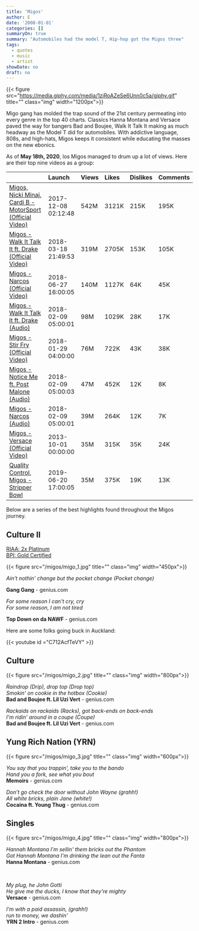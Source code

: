 ```yaml
---
title: 'Migos'
author: E
date: '2008-01-01'
categories: []
summaryOn: true
summary: "Automobiles had the model T, Hip-hop got the Migos three"
tags:
  - quotes
  - music
  - artist
showDate: no
draft: no
---
```



{{< figure src="https://media.giphy.com/media/1zjRoAZeSe6Unn0c5a/giphy.gif" title="" class="img" width="1200px">}}

Migo gang has molded the trap sound of the 21st century permeating into every genre in the top 40 charts.  Classics Hanna Montana and Versace paved the way for bangers Bad and Boujee, Walk It Talk It making as much headway as the Model T did for automobiles. With addictive language, 808s, and high-hats, Migos keeps it consistent while educating the masses on the new ebonics.  

As of **May 18th, 2020**, los Migos managed to drum up a lot of views.  Here are their top nine videos as a group: 

|                                                                                                                 |Launch         |Views |Likes |Dislikes |Comments |
|:-----------------------------------------------------------------------------------------------------------------------|:-------------------|:---------|:---------|:------------|:------------|
|[Migos, Nicki Minaj, Cardi B - MotorSport (Official Video)](https://www.youtube.com/watch?v=9v_rtaye2yY)   |2017-12-08 02:12:48 |542M      |3121K     |215K         |195K         |
|[Migos - Walk It Talk It ft. Drake (Official Video)](https://www.youtube.com/watch?v=fGqdIPer-ms)          |2018-03-18 21:49:53 |319M      |2705K     |153K         |105K         |
|[Migos - Narcos (Official Video)](https://www.youtube.com/watch?v=unh8kWUuNt4)                             |2018-06-27 16:00:05 |140M      |1127K     |64K          |45K          |
|[Migos - Walk It Talk It ft. Drake (Audio)](https://www.youtube.com/watch?v=A_xWDAbnBSU)                   |2018-02-09 05:00:01 |98M       |1029K     |28K          |17K          |
|[Migos - Stir Fry (Official Video)](https://www.youtube.com/watch?v=HI-mXMr8glQ)                           |2018-01-29 04:00:00 |76M       |722K      |43K          |38K          |
|[Migos - Notice Me ft. Post Malone (Audio)](https://www.youtube.com/watch?v=vHZgnlZho50)                   |2018-02-09 05:00:03 |47M       |452K      |12K          |8K           |
|[Migos - Narcos (Audio)](https://www.youtube.com/watch?v=Xful8O9nTTs)                                      |2018-02-09 05:00:01 |39M       |264K      |12K          |7K           |
|[Migos - Versace (Official Video)](https://www.youtube.com/watch?v=rF-hq_CHNH0)                            |2013-10-01 00:00:00 |35M       |315K      |35K          |24K          |
|[Quality Control, Migos - Stripper Bowl](https://www.youtube.com/watch?v=PDT7Z1pJpxM)                      |2019-06-20 17:00:05 |35M       |375K      |19K          |13K          |


Below are a series of the best highlights found throughout the Migos journey.  

## Culture II  


[RIAA: 2x Platinum](https://www.riaa.com/gold-platinum/?tab_active=default-award&ar=Migos&ti=Culture+II&lab=&genre=&format=&date_option=release&from=&to=&award=&type=&category=&adv=SEARCH#search_section)  
[BPI: Gold Certified](https://www.bpi.co.uk/brit-certified/)  

{{< figure src="/migos/migo_1.jpg" title="" class="img" width="450px">}}

*Ain't nothin' change but the pocket change (Pocket change)*  
    
**Gang Gang** - genius.com

*For some reason I can't cry, cry\
For some reason, I am not tired*  
    
**Top Down on da NAWF** - genius.com


Here are some folks going buck in Auckland:  

{{< youtube id ="C712AcfTeVY" >}}  
  


## Culture  
  
{{< figure src="/migos/migo_2.jpg" title="" class="img" width="800px">}}  

*Raindrop (Drip), drop top (Drop top)<br>Smokin' on cookie in the hotbox (Cookie)*  
 **Bad and Boujee ft. Lil Uzi Vert** - genius.com


*Rackaids on rackaids (Racks), got back-ends on back-ends\
I'm ridin' around in a coupe (Coupe)*  
 **Bad and Boujee ft. Lil Uzi Vert** - genius.com


## Yung Rich Nation (YRN)  

{{< figure src="/migos/migo_3.jpg" title="" class="img" width="600px">}}  

*You say that you trappin', take you to the bando\
Hand you a fork, see what you bout*  
**Memoirs** - genius.com


*Don’t go check the door without John Wayne (grahh!)\
All white bricks, plain Jane (white!)*  
**Cocaina ft. Young Thug** - genius.com

## Singles  


{{< figure src="/migos/migo_4.jpg" title="" class="img" width="800px">}}  


*Hannah Montana I'm sellin' them bricks out the Phantom\
Got Hannah Montana I'm drinking the lean out the Fanta*  
 **Hanna Montana** - genius.com
 
&nbsp;  


*My plug, he John Gotti\
He give me the ducks, I know that they're mighty*  
 **Versace** - genius.com
 


*I'm with a paid assassin, (grahh!)\
run to money, we dashin'*  
 **YRN 2 Intro** - genius.com
 
 



